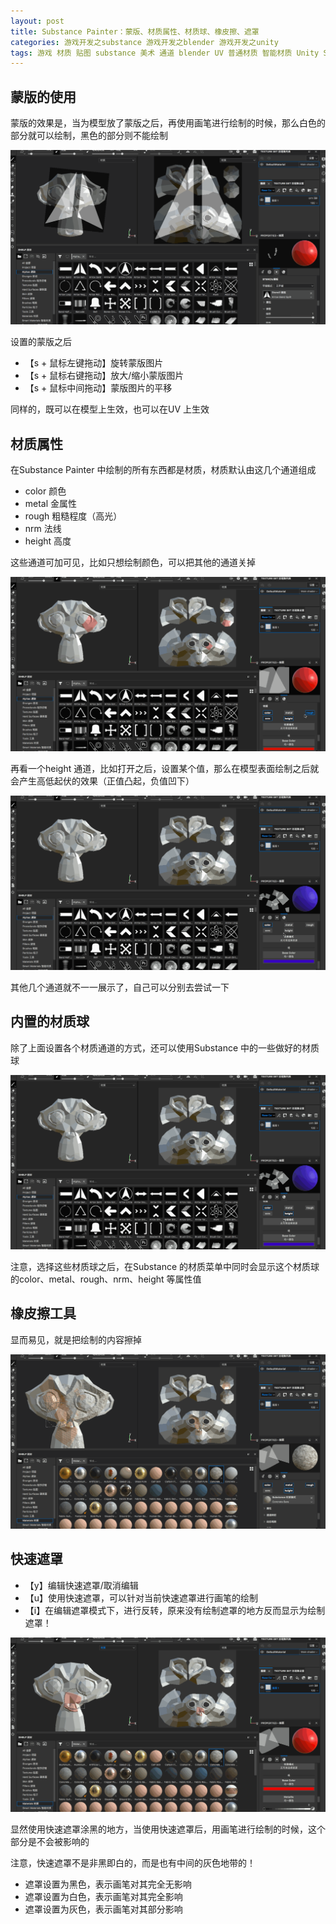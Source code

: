 ```yaml
---
layout: post
title: Substance Painter：蒙版、材质属性、材质球、橡皮擦、遮罩
categories: 游戏开发之substance 游戏开发之blender 游戏开发之unity
tags: 游戏 材质 贴图 substance 美术 通道 blender UV 普通材质 智能材质 Unity Shader 光照 纹理 模型 3D 图层 绘制图层 填充图层 遮罩 蒙版
---
```


## 蒙版的使用

蒙版的效果是，当为模型放了蒙版之后，再使用画笔进行绘制的时候，那么白色的部分就可以绘制，黑色的部分则不能绘制

![](../media/image/2020-07-19/07.gif)

设置的蒙版之后

* 【s + 鼠标左键拖动】旋转蒙版图片
* 【s + 鼠标右键拖动】放大/缩小蒙版图片
* 【s + 鼠标中间拖动】蒙版图片的平移

同样的，既可以在模型上生效，也可以在UV 上生效

## 材质属性

在Substance Painter 中绘制的所有东西都是材质，材质默认由这几个通道组成

* color 颜色
* metal 金属性
* rough 粗糙程度（高光）
* nrm 法线
* height 高度

这些通道可加可见，比如只想绘制颜色，可以把其他的通道关掉

![](../media/image/2020-07-19/08.gif)

再看一个height 通道，比如打开之后，设置某个值，那么在模型表面绘制之后就会产生高低起伏的效果（正值凸起，负值凹下）

![](../media/image/2020-07-19/09.gif)

其他几个通道就不一一展示了，自己可以分别去尝试一下

## 内置的材质球

除了上面设置各个材质通道的方式，还可以使用Substance 中的一些做好的材质球

![](../media/image/2020-07-19/10.gif)

注意，选择这些材质球之后，在Substance 的材质菜单中同时会显示这个材质球的color、metal、rough、nrm、height 等属性值

## 橡皮擦工具

显而易见，就是把绘制的内容擦掉

![](../media/image/2020-07-19/11.gif)

## 快速遮罩

* 【y】编辑快速遮罩/取消编辑
* 【u】使用快速遮罩，可以针对当前快速遮罩进行画笔的绘制
* 【i】在编辑遮罩模式下，进行反转，原来没有绘制遮罩的地方反而显示为绘制遮罩！

![](../media/image/2020-07-19/12.gif)

显然使用快速遮罩涂黑的地方，当使用快速遮罩后，用画笔进行绘制的时候，这个部分是不会被影响的

注意，快速遮罩不是非黑即白的，而是也有中间的灰色地带的！

* 遮罩设置为黑色，表示画笔对其完全无影响
* 遮罩设置为白色，表示画笔对其完全影响
* 遮罩设置为灰色，表示画笔对其部分影响


